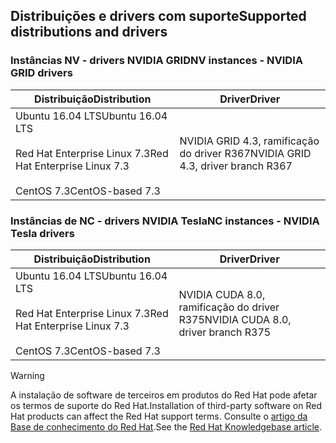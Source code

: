 ## <a name="supported-distributions-and-drivers"></a><span data-ttu-id="d7cb7-101">Distribuições e drivers com suporte</span><span class="sxs-lookup"><span data-stu-id="d7cb7-101">Supported distributions and drivers</span></span>


### <a name="nv-instances---nvidia-grid-drivers"></a><span data-ttu-id="d7cb7-102">Instâncias NV - drivers NVIDIA GRID</span><span class="sxs-lookup"><span data-stu-id="d7cb7-102">NV instances - NVIDIA GRID drivers</span></span>


| <span data-ttu-id="d7cb7-103">Distribuição</span><span class="sxs-lookup"><span data-stu-id="d7cb7-103">Distribution</span></span> | <span data-ttu-id="d7cb7-104">Driver</span><span class="sxs-lookup"><span data-stu-id="d7cb7-104">Driver</span></span> |
| --- | --- | 
| <span data-ttu-id="d7cb7-105">Ubuntu 16.04 LTS</span><span class="sxs-lookup"><span data-stu-id="d7cb7-105">Ubuntu 16.04 LTS</span></span><br/><br/><span data-ttu-id="d7cb7-106">Red Hat Enterprise Linux 7.3</span><span class="sxs-lookup"><span data-stu-id="d7cb7-106">Red Hat Enterprise Linux 7.3</span></span><br/><br/><span data-ttu-id="d7cb7-107">CentOS 7.3</span><span class="sxs-lookup"><span data-stu-id="d7cb7-107">CentOS-based 7.3</span></span> | <span data-ttu-id="d7cb7-108">NVIDIA GRID 4.3, ramificação do driver R367</span><span class="sxs-lookup"><span data-stu-id="d7cb7-108">NVIDIA GRID 4.3, driver branch R367</span></span>|

### <a name="nc-instances---nvidia-tesla-drivers"></a><span data-ttu-id="d7cb7-109">Instâncias de NC - drivers NVIDIA Tesla</span><span class="sxs-lookup"><span data-stu-id="d7cb7-109">NC instances - NVIDIA Tesla drivers</span></span>
| <span data-ttu-id="d7cb7-110">Distribuição</span><span class="sxs-lookup"><span data-stu-id="d7cb7-110">Distribution</span></span> | <span data-ttu-id="d7cb7-111">Driver</span><span class="sxs-lookup"><span data-stu-id="d7cb7-111">Driver</span></span> |
| --- | --- | 
| <span data-ttu-id="d7cb7-112">Ubuntu 16.04 LTS</span><span class="sxs-lookup"><span data-stu-id="d7cb7-112">Ubuntu 16.04 LTS</span></span><br/><br/> <span data-ttu-id="d7cb7-113">Red Hat Enterprise Linux 7.3</span><span class="sxs-lookup"><span data-stu-id="d7cb7-113">Red Hat Enterprise Linux 7.3</span></span><br/><br/> <span data-ttu-id="d7cb7-114">CentOS 7.3</span><span class="sxs-lookup"><span data-stu-id="d7cb7-114">CentOS-based 7.3</span></span> | <span data-ttu-id="d7cb7-115">NVIDIA CUDA 8.0, ramificação do driver R375</span><span class="sxs-lookup"><span data-stu-id="d7cb7-115">NVIDIA CUDA 8.0, driver branch R375</span></span> |



> [!WARNING] 
> <span data-ttu-id="d7cb7-116">A instalação de software de terceiros em produtos do Red Hat pode afetar os termos de suporte do Red Hat.</span><span class="sxs-lookup"><span data-stu-id="d7cb7-116">Installation of third-party software on Red Hat products can affect the Red Hat support terms.</span></span> <span data-ttu-id="d7cb7-117">Consulte o [artigo da Base de conhecimento do Red Hat](https://access.redhat.com/articles/1067).</span><span class="sxs-lookup"><span data-stu-id="d7cb7-117">See the [Red Hat Knowledgebase article](https://access.redhat.com/articles/1067).</span></span>
>
